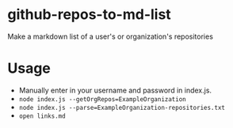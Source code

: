 # github-repos-to-md-list
Make a markdown list of a user's or organization's repositories

# Usage

* Manually enter in your username and password in index.js. 
* `node index.js --getOrgRepos=ExampleOrganization`
* `node index.js --parse=ExampleOrganization-repositories.txt`
* `open links.md`


